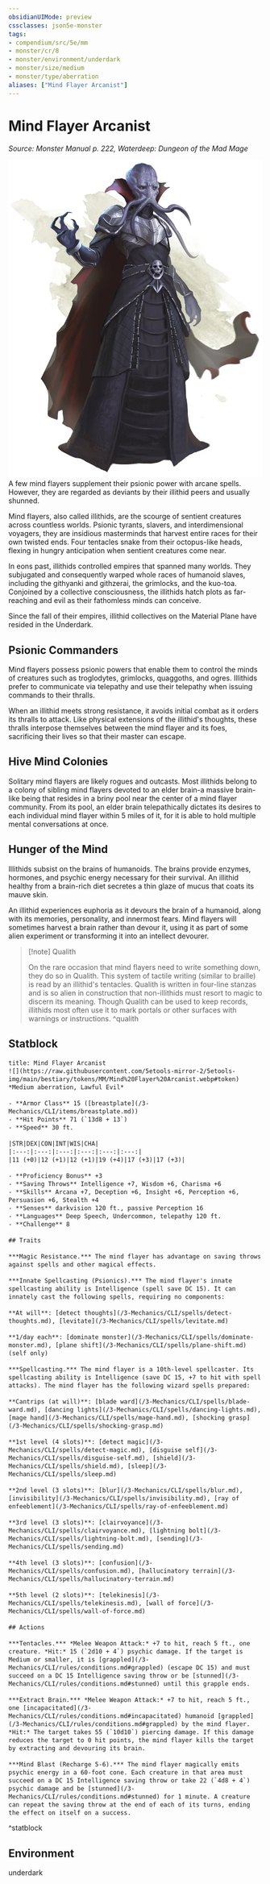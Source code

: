 ```yaml
---
obsidianUIMode: preview
cssclasses: json5e-monster
tags:
- compendium/src/5e/mm
- monster/cr/8
- monster/environment/underdark
- monster/size/medium
- monster/type/aberration
aliases: ["Mind Flayer Arcanist"]
---
```

# Mind Flayer Arcanist
*Source: Monster Manual p. 222, Waterdeep: Dungeon of the Mad Mage*  

![](https://raw.githubusercontent.com/5etools-mirror-2/5etools-img/main/bestiary/MM/Mind%20Flayer.webp#right)  
A few mind flayers supplement their psionic power with arcane spells. However, they are regarded as deviants by their illithid peers and usually shunned.

Mind flayers, also called illithids, are the scourge of sentient creatures across countless worlds. Psionic tyrants, slavers, and interdimensional voyagers, they are insidious masterminds that harvest entire races for their own twisted ends. Four tentacles snake from their octopus-like heads, flexing in hungry anticipation when sentient creatures come near.

In eons past, illithids controlled empires that spanned many worlds. They subjugated and consequently warped whole races of humanoid slaves, including the githyanki and githzerai, the grimlocks, and the kuo-toa. Conjoined by a collective consciousness, the illithids hatch plots as far-reaching and evil as their fathomless minds can conceive.

Since the fall of their empires, illithid collectives on the Material Plane have resided in the Underdark.

## Psionic Commanders

Mind flayers possess psionic powers that enable them to control the minds of creatures such as troglodytes, grimlocks, quaggoths, and ogres. Illithids prefer to communicate via telepathy and use their telepathy when issuing commands to their thralls.

When an illithid meets strong resistance, it avoids initial combat as it orders its thralls to attack. Like physical extensions of the illithid's thoughts, these thralls interpose themselves between the mind flayer and its foes, sacrificing their lives so that their master can escape.

## Hive Mind Colonies

Solitary mind flayers are likely rogues and outcasts. Most illithids belong to a colony of sibling mind flayers devoted to an elder brain-a massive brain-like being that resides in a briny pool near the center of a mind flayer community. From its pool, an elder brain telepathically dictates its desires to each individual mind flayer within 5 miles of it, for it is able to hold multiple mental conversations at once.

## Hunger of the Mind

Illithids subsist on the brains of humanoids. The brains provide enzymes, hormones, and psychic energy necessary for their survival. An illithid healthy from a brain-rich diet secretes a thin glaze of mucus that coats its mauve skin.

An illithid experiences euphoria as it devours the brain of a humanoid, along with its memories, personality, and innermost fears. Mind flayers will sometimes harvest a brain rather than devour it, using it as part of some alien experiment or transforming it into an intellect devourer.

> [!note] Qualith
> 
> On the rare occasion that mind flayers need to write something down, they do so in Qualith. This system of tactile writing (similar to braille) is read by an illithid's tentacles. Qualith is written in four-line stanzas and is so alien in construction that non-illithids must resort to magic to discern its meaning. Though Qualith can be used to keep records, illithids most often use it to mark portals or other surfaces with warnings or instructions.
^qualith


## Statblock

```ad-statblock
title: Mind Flayer Arcanist
![](https://raw.githubusercontent.com/5etools-mirror-2/5etools-img/main/bestiary/tokens/MM/Mind%20Flayer%20Arcanist.webp#token)
*Medium aberration, Lawful Evil*

- **Armor Class** 15 ([breastplate](/3-Mechanics/CLI/items/breastplate.md))
- **Hit Points** 71 (`13d8 + 13`) 
- **Speed** 30 ft.

|STR|DEX|CON|INT|WIS|CHA|
|:---:|:---:|:---:|:---:|:---:|:---:|
|11 (+0)|12 (+1)|12 (+1)|19 (+4)|17 (+3)|17 (+3)|

- **Proficiency Bonus** +3
- **Saving Throws** Intelligence +7, Wisdom +6, Charisma +6
- **Skills** Arcana +7, Deception +6, Insight +6, Perception +6, Persuasion +6, Stealth +4
- **Senses** darkvision 120 ft., passive Perception 16
- **Languages** Deep Speech, Undercommon, telepathy 120 ft.
- **Challenge** 8

## Traits

***Magic Resistance.*** The mind flayer has advantage on saving throws against spells and other magical effects.

***Innate Spellcasting (Psionics).*** The mind flayer's innate spellcasting ability is Intelligence (spell save DC 15). It can innately cast the following spells, requiring no components:

**At will**: [detect thoughts](/3-Mechanics/CLI/spells/detect-thoughts.md), [levitate](/3-Mechanics/CLI/spells/levitate.md)

**1/day each**: [dominate monster](/3-Mechanics/CLI/spells/dominate-monster.md), [plane shift](/3-Mechanics/CLI/spells/plane-shift.md) (self only)

***Spellcasting.*** The mind flayer is a 10th-level spellcaster. Its spellcasting ability is Intelligence (save DC 15, +7 to hit with spell attacks). The mind flayer has the following wizard spells prepared:

**Cantrips (at will)**: [blade ward](/3-Mechanics/CLI/spells/blade-ward.md), [dancing lights](/3-Mechanics/CLI/spells/dancing-lights.md), [mage hand](/3-Mechanics/CLI/spells/mage-hand.md), [shocking grasp](/3-Mechanics/CLI/spells/shocking-grasp.md)

**1st level (4 slots)**: [detect magic](/3-Mechanics/CLI/spells/detect-magic.md), [disguise self](/3-Mechanics/CLI/spells/disguise-self.md), [shield](/3-Mechanics/CLI/spells/shield.md), [sleep](/3-Mechanics/CLI/spells/sleep.md)

**2nd level (3 slots)**: [blur](/3-Mechanics/CLI/spells/blur.md), [invisibility](/3-Mechanics/CLI/spells/invisibility.md), [ray of enfeeblement](/3-Mechanics/CLI/spells/ray-of-enfeeblement.md)

**3rd level (3 slots)**: [clairvoyance](/3-Mechanics/CLI/spells/clairvoyance.md), [lightning bolt](/3-Mechanics/CLI/spells/lightning-bolt.md), [sending](/3-Mechanics/CLI/spells/sending.md)

**4th level (3 slots)**: [confusion](/3-Mechanics/CLI/spells/confusion.md), [hallucinatory terrain](/3-Mechanics/CLI/spells/hallucinatory-terrain.md)

**5th level (2 slots)**: [telekinesis](/3-Mechanics/CLI/spells/telekinesis.md), [wall of force](/3-Mechanics/CLI/spells/wall-of-force.md)

## Actions

***Tentacles.*** *Melee Weapon Attack:* +7 to hit, reach 5 ft., one creature. *Hit:* 15 (`2d10 + 4`) psychic damage. If the target is Medium or smaller, it is [grappled](/3-Mechanics/CLI/rules/conditions.md#grappled) (escape DC 15) and must succeed on a DC 15 Intelligence saving throw or be [stunned](/3-Mechanics/CLI/rules/conditions.md#stunned) until this grapple ends.

***Extract Brain.*** *Melee Weapon Attack:* +7 to hit, reach 5 ft., one [incapacitated](/3-Mechanics/CLI/rules/conditions.md#incapacitated) humanoid [grappled](/3-Mechanics/CLI/rules/conditions.md#grappled) by the mind flayer. *Hit:* The target takes 55 (`10d10`) piercing damage. If this damage reduces the target to 0 hit points, the mind flayer kills the target by extracting and devouring its brain.

***Mind Blast (Recharge 5-6).*** The mind flayer magically emits psychic energy in a 60-foot cone. Each creature in that area must succeed on a DC 15 Intelligence saving throw or take 22 (`4d8 + 4`) psychic damage and be [stunned](/3-Mechanics/CLI/rules/conditions.md#stunned) for 1 minute. A creature can repeat the saving throw at the end of each of its turns, ending the effect on itself on a success.
```
^statblock

## Environment

underdark